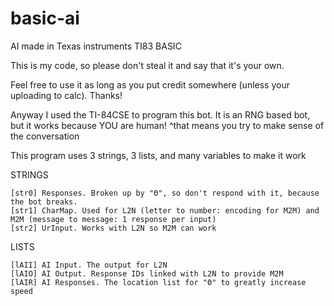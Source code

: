 # basic-ai
AI made in Texas instruments TI83 BASIC

This is my code, so please don't steal it and say that it's your own.

Feel free to use it as long as you put credit somewhere (unless your uploading to calc). Thanks!

Anyway I used the TI-84CSE to program this bot. 
It is an RNG based bot, but it works because YOU are human! 
^that means you try to make sense of the conversation

This program uses 3 strings, 3 lists, and many variables to make it work

  STRINGS
  
    [str0] Responses. Broken up by "Θ", so don't respond with it, because the bot breaks.
    [str1] CharMap. Used for L2N (letter to number: encoding for M2M) and M2M (message to message: 1 response per input) 
    [str2] UrInput. Works with L2N so M2M can work
    
  LISTS
  
    [lAII] AI Input. The output for L2N
    [lAIO] AI Output. Response IDs linked with L2N to provide M2M
    [lAIR] AI Responses. The location list for "Θ" to greatly increase speed
